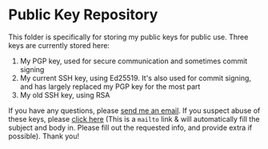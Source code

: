 # Public Key Repository

This folder is specifically for storing my public keys for public use. Three keys are currently stored here:

  1. My PGP key, used for secure communication and sometimes commit signing
  2. My current SSH key, using Ed25519. It's also used for commit signing, and has largely replaced my PGP key for the most part
  3. My old SSH key, using RSA

If you have any questions, please [send me an email](mailto:nate@reprogle.org). If you suspect abuse of these keys, please [click here](mailto:nate@reprogle.org?subject=Public%20Key%20Abuse&body=I%20suspect%20your%20public%20key%20is%20being%20abused%20and%20used%20for%20purposes%20not%20originally%20intended.%0AName%3A%0A%0ACompany%20%28If%20applicable%29%3A%0A%0AAbuse%20Type%3A%0A%0APlease%20provide%20additional%20info%20%28If%20possible%29%3A%0A%0A) (This is a `mailto` link & will automatically fill the subject and body in. Please fill out the requested info, and provide extra if possible). Thank you!
